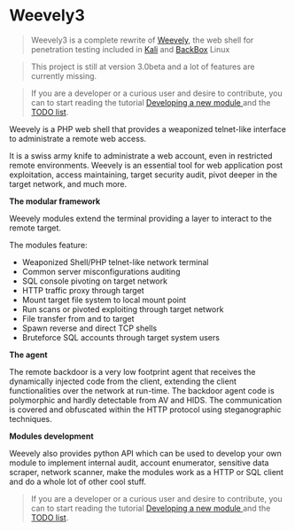 Weevely3 
=======

> Weevely3 is a complete rewrite of [Weevely](https://github.com/epinna/Weevely), the web shell for penetration testing included in [Kali](http://www.kali.org/) and [BackBox](http://www.kali.org/) Linux


> This project is still at version 3.0beta and a lot of features are currently missing.


> If you are a developer or a curious user and desire to contribute, you can to start reading the tutorial [Developing a new module ](https://github.com/epinna/weevely3/wiki/developing-a-new-module) and the [TODO list](https://github.com/epinna/weevely3/issues/1).

Weevely is a PHP web shell that provides a weaponized telnet-like interface to administrate a remote web access.

It is a swiss army knife to administrate a web account, even in restricted remote environments. Weevely is an essential tool for web application post exploitation, access maintaining, target security audit, pivot deeper in the target network, and much more. 

**The modular framework**

Weevely modules extend the terminal providing a layer to interact to the remote target. 

The modules feature:

* Weaponized Shell/PHP telnet-like network terminal
* Common server misconfigurations auditing
* SQL console pivoting on target network 
* HTTP traffic proxy through target
* Mount target file system to local mount point
* Run scans or pivoted exploiting through target network
* File transfer from and to target
* Spawn reverse and direct TCP shells
* Bruteforce SQL accounts through target system users

**The agent**

The remote backdoor is a very low footprint agent that receives the dynamically injected code from the client, extending the client functionalities over the network at run-time. The backdoor agent code is polymorphic and hardly detectable from AV and HIDS. The communication is covered and obfuscated within the HTTP protocol using steganographic techniques.

**Modules development**

Weevely also provides python API which can be used to develop your own module to implement internal audit, account enumerator, sensitive data scraper, network scanner, make the modules work as a HTTP or SQL client and do a whole lot of other cool stuff.

> If you are a developer or a curious user and desire to contribute, you can to start reading the tutorial [Developing a new module ](https://github.com/epinna/weevely3/wiki/developing-a-new-module) and the [TODO list](https://github.com/epinna/weevely3/issues/1).
